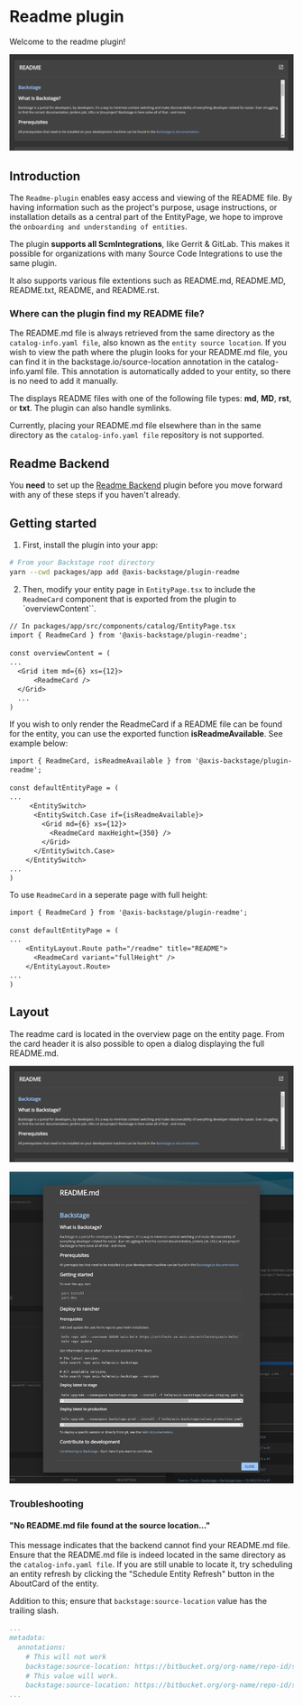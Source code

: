 # Readme plugin

Welcome to the readme plugin!

![readme-card](https://github.com/AxisCommunications/backstage-plugins/blob/main/plugins/readme/media/readme-card.png)

## Introduction

The `Readme-plugin` enables easy access and viewing of the README file. By having information such as the project's purpose, usage instructions, or installation details as a central part of the EntityPage, we hope to improve the `onboarding and understanding of entities`.

The plugin **supports all ScmIntegrations**, like Gerrit & GitLab. This makes it possible for organizations with many Source Code Integrations to use the same plugin.

It also supports various file extentions such as README.md, README.MD, README.txt, README, and README.rst.

### Where can the plugin find my README file?

The README.md file is always retrieved from the same directory as the `catalog-info.yaml file`, also known as the `entity source location`. If you wish to view the path where the plugin looks for your README.md file, you can find it in the backstage.io/source-location annotation in the catalog-info.yaml file. This annotation is automatically added to your entity, so there is no need to add it manually.

The displays README files with one of the following file types: **md**, **MD**, **rst**, or **txt**. The plugin can also handle symlinks.

Currently, placing your README.md file elsewhere than in the same directory as the `catalog-info.yaml file` repository is not supported.

## Readme Backend

You **need** to set up the [Readme Backend](https://github.com/AxisCommunications/backstage-plugins/blob/main/plugins/readme-backend) plugin before you move forward with any of these steps if you haven't already.

## Getting started

1. First, install the plugin into your app:

```bash
# From your Backstage root directory
yarn --cwd packages/app add @axis-backstage/plugin-readme
```

2. Then, modify your entity page in `EntityPage.tsx` to include the `ReadmeCard` component that is exported from the plugin to `overviewContent``.

```tsx
// In packages/app/src/components/catalog/EntityPage.tsx
import { ReadmeCard } from '@axis-backstage/plugin-readme';

const overviewContent = (
...
  <Grid item md={6} xs={12}>
      <ReadmeCard />
  </Grid>
  ...
)
```

If you wish to only render the ReadmeCard if a README file can be found for the entity, you can use the exported function **isReadmeAvailable**. See example below:

```tsx
import { ReadmeCard, isReadmeAvailable } from '@axis-backstage/plugin-readme';

const defaultEntityPage = (
...
     <EntitySwitch>
      <EntitySwitch.Case if={isReadmeAvailable}>
        <Grid md={6} xs={12}>
          <ReadmeCard maxHeight={350} />
        </Grid>
      </EntitySwitch.Case>
    </EntitySwitch>
...
)
```

To use `ReadmeCard` in a seperate page with full height:

```tsx
import { ReadmeCard } from '@axis-backstage/plugin-readme';

const defaultEntityPage = (
...
    <EntityLayout.Route path="/readme" title="README">
      <ReadmeCard variant="fullHeight" />
    </EntityLayout.Route>
...
)
```

## Layout

The readme card is located in the overview page on the entity page. From the card header it is also possible to open a dialog displaying the full README.md.

![readme-card](https://github.com/AxisCommunications/backstage-plugins/blob/main/plugins/readme/media/readme-card.png)

![readme-dialog](https://github.com/AxisCommunications/backstage-plugins/blob/main/plugins/readme/media/readme-dialog.png)

### Troubleshooting

#### "No README.md file found at the source location..."

This message indicates that the backend cannot find your README.md file. Ensure that the README.md file is indeed located in the same directory as the `catalog-info.yaml file`. If you are still unable to locate it, try scheduling an entity refresh by clicking the "Schedule Entity Refresh" button in the AboutCard of the entity.

Addition to this; ensure that `backstage:source-location` value has the trailing slash.

```yaml
...
metadata:
  annotations:
    # This will not work
    backstage:source-location: https://bitbucket.org/org-name/repo-id/src/master
    # This value will work.
    backstage:source-location: https://bitbucket.org/org-name/repo-id/src/master/
...
```
